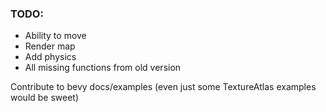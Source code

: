 ### TODO:

- Ability to move
- Render map
- Add physics
- All missing functions from old version


Contribute to bevy docs/examples (even just some TextureAtlas examples would be sweet)

